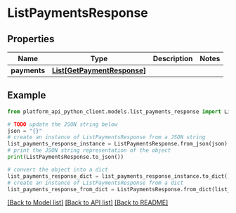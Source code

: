 # ListPaymentsResponse


## Properties

Name | Type | Description | Notes
------------ | ------------- | ------------- | -------------
**payments** | [**List[GetPaymentResponse]**](GetPaymentResponse.md) |  | 

## Example

```python
from platform_api_python_client.models.list_payments_response import ListPaymentsResponse

# TODO update the JSON string below
json = "{}"
# create an instance of ListPaymentsResponse from a JSON string
list_payments_response_instance = ListPaymentsResponse.from_json(json)
# print the JSON string representation of the object
print(ListPaymentsResponse.to_json())

# convert the object into a dict
list_payments_response_dict = list_payments_response_instance.to_dict()
# create an instance of ListPaymentsResponse from a dict
list_payments_response_from_dict = ListPaymentsResponse.from_dict(list_payments_response_dict)
```
[[Back to Model list]](../README.md#documentation-for-models) [[Back to API list]](../README.md#documentation-for-api-endpoints) [[Back to README]](../README.md)


